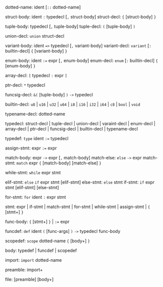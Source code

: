 dotted-name: ident [`::` dotted-name]

struct-body: ident `:` typedecl [`,` struct-body]
struct-decl: `{` [struct-body] `}`

tuple-body: typedecl [`,` tuple-body]
tuple-decl: `(` [tuple-body] `)`

union-decl: `union` struct-decl

variant-body: ident `=>` typedecl [`,` variant-body]
variant-decl: `variant` [`:` builtin-decl] `{` [variant-body] `}`

enum-body: ident `:=` expr [`,` enum-body]
enum-decl: `enum` [`:` builtin-decl] `{` [enum-body] `}`

array-decl: `[` typedecl `:` expr `]`

ptr-decl: `*` typedecl

funcsig-decl: `&(` [tuple-body] `)` `->` typedecl

builtin-decl: `u8` | `u16` | `u32` | `u64` |
              `i8` | `i16` | `i32` | `i64` |
              `c8` | `bool` | `void`

typename-decl: dotted-name

typedecl: struct-decl  | 
          tuple-decl   |
          union-decl   |
          varaint-decl |
          enum-decl    |
          array-decl   |
          ptr-decl     |
          funcsig-decl |
          builtin-decl |
          typename-decl

typedef: `type` ident `:=` typedecl

assign-stmt: expr `:=` expr


match-body: expr `->` expr [`,` match-body]
match-else: `else` `->` expr
match-stmt: `match` expr `{` [match-body] [match-else] `}`

while-stmt: `while` expr stmt

elif-stmt: `else` `if` expr stmt [elif-stmt]
else-stmt: `else` stmt
if-stmt: `if` expr stmt [elif-stmt] [else-stmt]

for-stmt: `for` ident `:` expr stmt

stmt: expr | if-stmt | match-stmt | for-stmt | while-stmt | assign-stmt | `{` [stmt+] `}`

func-body: `{` [stmt+] `}` | `:=` expr

funcdef: `def` ident `(` [func-args] `)` `->` typedecl func-body

scopedef: `scope` dotted-name `{` [body+] `}`

body: typedef | funcdef | scopedef

import: `import` dotted-name

preamble: import+

file: [preamble] [body+]